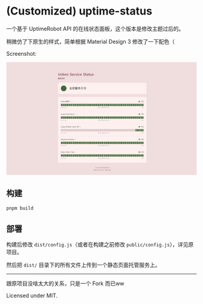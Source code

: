 # (Customized) uptime-status

一个基于 UptimeRobot API 的在线状态面板，这个版本是修改主题过后的。

稍微仿了下原生的样式，简单根据 Material Design 3 修改了一下配色（

Screenshot:

![](/screenshot.jpeg)

## 构建

```sh
pnpm build
```

## 部署

构建后修改 `dist/config.js`（或者在构建之前修改 `public/config.js`），详见原项目。

然后把 `dist/` 目录下的所有文件上传到一个静态页面托管服务上。

---

跟原项目没啥太大的关系，只是一个 Fork 而已ww

Licensed under MIT.
